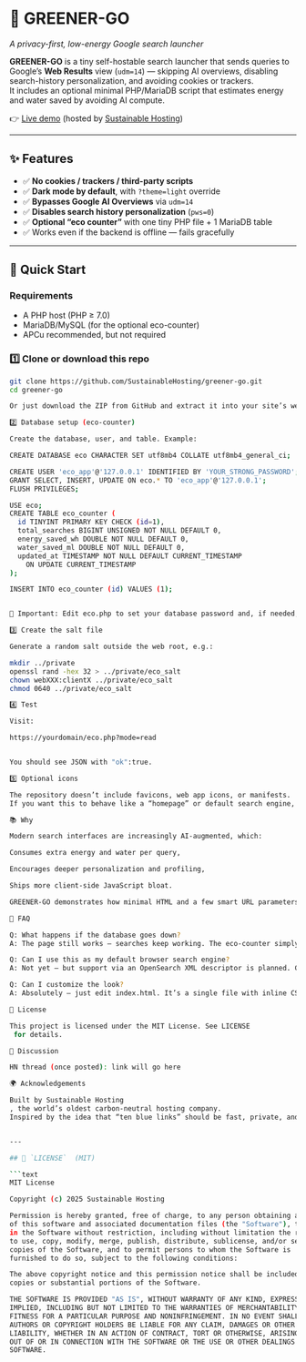 # 🌱 GREENER-GO  
*A privacy-first, low-energy Google search launcher*

**GREENER-GO** is a tiny self-hostable search launcher that sends queries to Google’s **Web Results** view (`udm=14`) — skipping AI overviews, disabling search-history personalization, and avoiding cookies or trackers.  
It includes an optional minimal PHP/MariaDB script that estimates energy and water saved by avoiding AI compute.

👉 [Live demo](https://greener-go.sustainablehosting.com) (hosted by [Sustainable Hosting](https://sustainablehosting.com))

---

## ✨ Features

- ✅ **No cookies / trackers / third-party scripts**  
- ✅ **Dark mode by default**, with `?theme=light` override  
- ✅ **Bypasses Google AI Overviews** via `udm=14`  
- ✅ **Disables search history personalization** (`pws=0`)  
- ✅ **Optional “eco counter”** with one tiny PHP file + 1 MariaDB table  
- ✅ Works even if the backend is offline — fails gracefully

---

## 🚀 Quick Start

### Requirements
- A PHP host (PHP ≥ 7.0)  
- MariaDB/MySQL (for the optional eco-counter)  
- APCu recommended, but not required

### 1️⃣ Clone or download this repo
```bash
git clone https://github.com/SustainableHosting/greener-go.git
cd greener-go

Or just download the ZIP from GitHub and extract it into your site’s web root.

2️⃣ Database setup (eco-counter)

Create the database, user, and table. Example:

CREATE DATABASE eco CHARACTER SET utf8mb4 COLLATE utf8mb4_general_ci;

CREATE USER 'eco_app'@'127.0.0.1' IDENTIFIED BY 'YOUR_STRONG_PASSWORD';
GRANT SELECT, INSERT, UPDATE ON eco.* TO 'eco_app'@'127.0.0.1';
FLUSH PRIVILEGES;

USE eco;
CREATE TABLE eco_counter (
  id TINYINT PRIMARY KEY CHECK (id=1),
  total_searches BIGINT UNSIGNED NOT NULL DEFAULT 0,
  energy_saved_wh DOUBLE NOT NULL DEFAULT 0,
  water_saved_ml DOUBLE NOT NULL DEFAULT 0,
  updated_at TIMESTAMP NOT NULL DEFAULT CURRENT_TIMESTAMP
    ON UPDATE CURRENT_TIMESTAMP
);

INSERT INTO eco_counter (id) VALUES (1);


📝 Important: Edit eco.php to set your database password and, if needed, host/user details.

3️⃣ Create the salt file

Generate a random salt outside the web root, e.g.:

mkdir ../private
openssl rand -hex 32 > ../private/eco_salt
chown webXXX:clientX ../private/eco_salt
chmod 0640 ../private/eco_salt

4️⃣ Test

Visit:

https://yourdomain/eco.php?mode=read


You should see JSON with "ok":true.

5️⃣ Optional icons

The repository doesn’t include favicons, web app icons, or manifests.
If you want this to behave like a “homepage” or default search engine, provide your own icons and link them in the <head> of index.html.

📚 Why

Modern search interfaces are increasingly AI-augmented, which:

Consumes extra energy and water per query,

Encourages deeper personalization and profiling,

Ships more client-side JavaScript bloat.

GREENER-GO demonstrates how minimal HTML and a few smart URL parameters can offer a cleaner, privacy-respecting, lower-energy search experience.

🧠 FAQ

Q: What happens if the database goes down?
A: The page still works — searches keep working. The eco-counter simply shows “unavailable” until the backend is back.

Q: Can I use this as my default browser search engine?
A: Not yet — but support via an OpenSearch XML descriptor is planned. Contributions welcome.

Q: Can I customize the look?
A: Absolutely — just edit index.html. It’s a single file with inline CSS and minimal JS.

📝 License

This project is licensed under the MIT License. See LICENSE
 for details.

💬 Discussion

HN thread (once posted): link will go here

🌍 Acknowledgements

Built by Sustainable Hosting
, the world’s oldest carbon-neutral hosting company.
Inspired by the idea that “ten blue links” should be fast, private, and sustainable.


---

## 📄 `LICENSE`  (MIT)

```text
MIT License

Copyright (c) 2025 Sustainable Hosting

Permission is hereby granted, free of charge, to any person obtaining a copy
of this software and associated documentation files (the "Software"), to deal
in the Software without restriction, including without limitation the rights
to use, copy, modify, merge, publish, distribute, sublicense, and/or sell
copies of the Software, and to permit persons to whom the Software is
furnished to do so, subject to the following conditions:

The above copyright notice and this permission notice shall be included in all
copies or substantial portions of the Software.

THE SOFTWARE IS PROVIDED "AS IS", WITHOUT WARRANTY OF ANY KIND, EXPRESS OR
IMPLIED, INCLUDING BUT NOT LIMITED TO THE WARRANTIES OF MERCHANTABILITY,
FITNESS FOR A PARTICULAR PURPOSE AND NONINFRINGEMENT. IN NO EVENT SHALL THE
AUTHORS OR COPYRIGHT HOLDERS BE LIABLE FOR ANY CLAIM, DAMAGES OR OTHER
LIABILITY, WHETHER IN AN ACTION OF CONTRACT, TORT OR OTHERWISE, ARISING FROM,
OUT OF OR IN CONNECTION WITH THE SOFTWARE OR THE USE OR OTHER DEALINGS IN THE
SOFTWARE.
